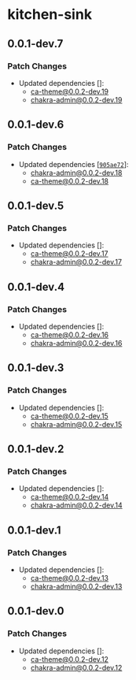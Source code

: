# kitchen-sink

## 0.0.1-dev.7

### Patch Changes

- Updated dependencies []:
  - ca-theme@0.0.2-dev.19
  - chakra-admin@0.0.2-dev.19

## 0.0.1-dev.6

### Patch Changes

- Updated dependencies [[`905ae72`](https://github.com/it-nalon/chakra-admin/commit/905ae720bc21b00b528fd1fa713ee12b01194d68)]:
  - chakra-admin@0.0.2-dev.18
  - ca-theme@0.0.2-dev.18

## 0.0.1-dev.5

### Patch Changes

- Updated dependencies []:
  - ca-theme@0.0.2-dev.17
  - chakra-admin@0.0.2-dev.17

## 0.0.1-dev.4

### Patch Changes

- Updated dependencies []:
  - ca-theme@0.0.2-dev.16
  - chakra-admin@0.0.2-dev.16

## 0.0.1-dev.3

### Patch Changes

- Updated dependencies []:
  - ca-theme@0.0.2-dev.15
  - chakra-admin@0.0.2-dev.15

## 0.0.1-dev.2

### Patch Changes

- Updated dependencies []:
  - ca-theme@0.0.2-dev.14
  - chakra-admin@0.0.2-dev.14

## 0.0.1-dev.1

### Patch Changes

- Updated dependencies []:
  - ca-theme@0.0.2-dev.13
  - chakra-admin@0.0.2-dev.13

## 0.0.1-dev.0

### Patch Changes

- Updated dependencies []:
  - ca-theme@0.0.2-dev.12
  - chakra-admin@0.0.2-dev.12
